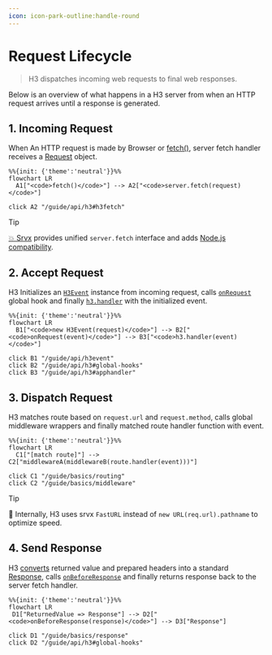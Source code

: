 ```yaml
---
icon: icon-park-outline:handle-round
---
```


# Request Lifecycle

> H3 dispatches incoming web requests to final web responses.

Below is an overview of what happens in a H3 server from when an HTTP request arrives until a response is generated.

## 1. Incoming Request

When An HTTP request is made by Browser or [fetch()](https://developer.mozilla.org/en-US/docs/Web/API/Fetch_API), server fetch handler receives a [Request](https://developer.mozilla.org/en-US/docs/Web/API/Request) object.

```mermaid
%%{init: {'theme':'neutral'}}%%
flowchart LR
  A1["<code>fetch()</code>"] --> A2["<code>server.fetch(request)</code>"]

click A2 "/guide/api/h3#h3fetch"
```

> [!TIP]
> ​[💥 Srvx](https://srvx.h3.dev) provides unified `server.fetch` interface and adds [Node.js compatibility](https://srvx.h3.dev/guide/node).

## 2. Accept Request

H3 Initializes an [`H3Event`](/guide/api/h3event) instance from incoming request, calls [`onRequest`](/guide/api/h3#global-hooks) global hook and finally [`h3.handler`](/guide/api/h3#apphandler) with the initialized event.

```mermaid
%%{init: {'theme':'neutral'}}%%
flowchart LR
  B1["<code>new H3Event(request)</code>"] --> B2["<code>onRequest(event)</code>"] --> B3["<code>h3.handler(event)</code>"]

click B1 "/guide/api/h3event"
click B2 "/guide/api/h3#global-hooks"
click B3 "/guide/api/h3#apphandler"
```

## 3. Dispatch Request

H3 matches route based on `request.url` and `request.method`, calls global middleware wrappers and finally matched route handler function with event.

```mermaid
%%{init: {'theme':'neutral'}}%%
flowchart LR
  C1["[match route]"] --> C2["middlewareA(middlewareB(route.handler(event)))"]

click C1 "/guide/basics/routing"
click C2 "/guide/basics/middleware"
```

> [!TIP]
> 🚀 Internally, H3 uses srvx `FastURL` instead of `new URL(req.url).pathname` to optimize speed.

## 4. Send Response

H3 [converts](/guide/basics/response#response-types) returned value and prepared headers into a standard [Response](https://developer.mozilla.org/en-US/docs/Web/API/Response), calls [`onBeforeResponse`](/guide/api/h3#global-hooks) and finally returns response back to the server fetch handler.

```mermaid
%%{init: {'theme':'neutral'}}%%
flowchart LR
 D1["ReturnedValue => Response"] --> D2["<code>onBeforeResponse(response)</code>"] --> D3["Response"]

click D1 "/guide/basics/response"
click D2 "/guide/api/h3#global-hooks"
```
